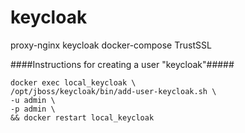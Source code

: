# keycloak
proxy-nginx keycloak docker-compose TrustSSL

####Instructions for creating a user "keycloak"#####
    
    
    docker exec local_keycloak \
    /opt/jboss/keycloak/bin/add-user-keycloak.sh \
    -u admin \
    -p admin \
    && docker restart local_keycloak
